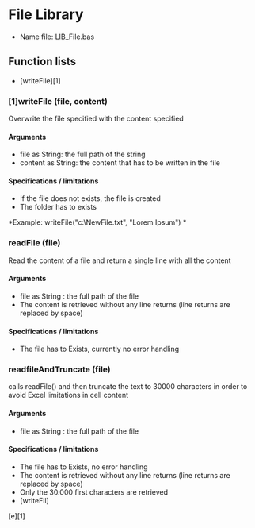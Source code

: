 # File Library

* Name file: LIB_File.bas

## Function lists

* [writeFile][1]

### [1]writeFile (file, content)

Overwrite the file specified with the content specified

#### Arguments
* file as String: the full path of the string
* content as String: the content that has to be written in the file

#### Specifications / limitations
* If the file does not exists, the file is created
* The folder has to exists

*Example: writeFile("c:\NewFile.txt", "Lorem Ipsum") *




### readFile (file)

Read the content of a file and return a single line with all the content

#### Arguments
* file as String : the full path of the file
* The content is retrieved without any line returns (line returns are replaced by space)

#### Specifications / limitations
* The file has to Exists, currently no error handling


### readfileAndTruncate (file)

calls readFile() and then truncate the text to 30000 characters in order to avoid Excel limitations in cell content

#### Arguments
* file as String : the full path of the file


#### Specifications / limitations
* The file has to Exists, no error handling
* The content is retrieved without any line returns (line returns are replaced by space)
* Only the 30.000 first characters are retrieved
* [writeFil]

[e][1] 